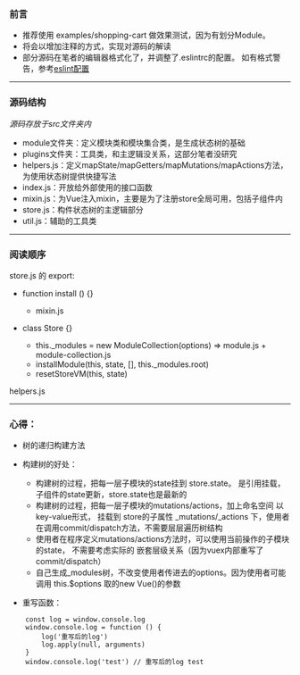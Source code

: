 ### 前言

+ 推荐使用 examples/shopping-cart 做效果测试，因为有划分Module。
+ 将会以增加注释的方式，实现对源码的解读
+ 部分源码在笔者的编辑器格式化了，并调整了.eslintrc的配置。
如有格式警告，参考[eslint配置](https://eslint.org/docs/rules/)
   
---

### 源码结构

*源码存放于src文件夹内*
+ module文件夹：定义模块类和模块集合类，是生成状态树的基础
+ plugins文件夹：工具类，和主逻辑没关系，这部分笔者没研究
+ helpers.js：定义mapState/mapGetters/mapMutations/mapActions方法，为使用状态树提供快捷写法
+ index.js：开放给外部使用的接口函数
+ mixin.js：为Vue注入mixin，主要是为了注册store全局可用，包括子组件内
+ store.js：构件状态树的主逻辑部分
+ util.js：辅助的工具类

---

### 阅读顺序
store.js 的 export:

+ function install () {} 
   + mixin.js

+ class Store {} 
   + this._modules = new ModuleCollection(options) => module.js + module-collection.js
   + installModule(this, state, [], this._modules.root)
   + resetStoreVM(this, state)
   
helpers.js

---

### 心得：

+ 树的递归构建方法

+ 构建树的好处：
   + 构建树的过程，把每一层子模块的state挂到 store.state。
   是引用挂载，子组件的state更新，store.state也是最新的
   + 构建树的过程，把每一层子模块的mutations/actions，加上命名空间 以key-value形式，
   挂载到 store的子属性 _mutations/_actions 下，使用者在调用commit/dispatch方法，不需要层层遍历树结构
   + 使用者在程序定义mutations/actions方法时，可以使用当前操作的子模块的state，
   不需要考虑实际的 嵌套层级关系（因为vuex内部重写了commit/dispatch）
   + 自己生成_modules树，不改变使用者传进去的options。因为使用者可能调用 this.$options 取的new Vue()的参数

+ 重写函数：
```
    const log = window.console.log
    window.console.log = function () {
        log('重写后的log')
        log.apply(null, arguments)
    }
    window.console.log('test') // 重写后的log test
 ```